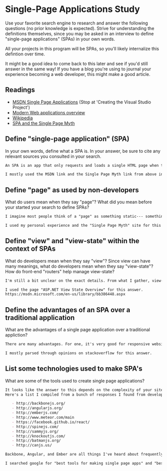 # Single-Page Applications Study

Use your favorite search engine to research and answer the following questions
(no prior knowledge is expected). Strive for understanding the definitions
themselves, since you may be asked in an interview to define "single-page
applications" (SPAs) in your own words.

All your projects in this program will be SPAs, so you'll likely internalize
this defintion over time.

It might be a good idea to come back to this later and see if you'd still answer
in the same way! If you have a blog you're using to journal your experience
becoming a web developer, this might make a good article.

## Readings

-   [MSDN Single Page Applications](https://msdn.microsoft.com/en-us/magazine/dn463786.aspx) (Stop at 'Creating the Visual Studio Project')
-   [Modern Web applications overview](http://singlepageappbook.com/goal.html)
-   [Wikipedia](https://en.wikipedia.org/wiki/Single-page_application)
-   [SPA and the Single Page Myth](https://johnpapa.net/pageinspa/)

## Define "single-page application" (SPA)

In your own words, define what a SPA is. In your answer, be sure to cite any
relevant sources you consulted in your search.

```md
An SPA is an app that only requests and loads a single HTML page when the user first opens the page. Instead of needing to refresh the page every time an event occurs, the single page dynamically updates its appearance and functionality as the user interacts with it. An SPA makes interface/content changes as a well as data requests from servers in real time.

I mostly used the MSDN link and the Single Page Myth link from above in order to answer this question.
```

## Define "page" as used by non-developers

What do users mean when they say "page"? What did you mean before your started
your search to define SPAs?

```md
I imagine most people think of a "page" as something static--- something that loads that they can scroll through and look at before they interact with it. Although most younger people nowadays are pretty internet/computer savvy, I imagine that some people think that once something changes on the page that it counts as a new page. I was lucky enough growing up to be familiar with technology, so when web pages started becoming more interactive, I think I was able to mostly infer when something was still the same page or whether it was refreshing. Before I was a developer, I didn't necessarily know that it was *specifically* about the server rendered HTML that is first sent to the page before the client-side operates on it at all.

I used my personal experience and the "Single Page Myth" site for this answer.
```

## Define "view" and "view-state" within the context of SPAs

What do developers mean when they say "view"? Since view can have many meanings,
what do developers mean when they say "view-state"? How do front-end "routers"
help manage view-state?

```md
I'm still a bit unclear on the exact details. From what I gather, view-state has to do with managing multiple states/versions of a single web page. This is necessary because every time the page is requested from the server it returns a brand new copy, wiping any information or controls that were on the page before it refreshes. View-state is a state management feature in the ASP.NET page framework used to "preserve page and control values between round trips to the Web server".

I used the page "ASP.NET View State Overview" for this answer.
https://msdn.microsoft.com/en-us/library/bb386448.aspx


```

## Define the advantages of an SPA over a traditional application

What are the advantages of a single page application over a traditional appliction?

```md
There are many advantages. For one, it's very good for responsive websites. Since you don't need to make a brand new html request to the server any time you want to change something, things are much snappier. Also, any time something new/complex needs to be rendered, it is done on the client side, which lowers the burdern on your servers and eliminates most latency (reduces resources needed). A good example that someone mentioned on Stackoverflow illustrates the concept pretty well I think. They said "want an extreme example? Try making a calculator in a non-SPA website". I can imagine that initiating a calculation in the client, sending the data to a server, having that server unpack the data, do the calculation server-side, and then send the result back, would make for a pretty crappy/laggy calculator experience. Whereas with an SPA you could load in some sort of calculator scripts and do calculations in the browser, etc..

I mostly parsed through opinions on stackoverflow for this answer.
```

## List some technologies used to make SPA's

What are some of the tools used to create single page applications?

```md
It looks like the answer to this depends on the complexity of your site, but many of the answers are things I've seen/heard of before. It seems like most tools are some iteration of something called an MV Framework.
Here's a list I compiled from a bunch of responses I found from developers online:

   - http://backbonejs.org/
   - http://angularjs.org/
   - http://emberjs.com/
   - http://www.meteor.com/main
   - https://facebook.github.io/react/
   - http://spinejs.com/
   - http://sammyjs.org/
   - http://knockoutjs.com/
   - http://batmanjs.org/
   - http://canjs.us/

Backbone, Angular, and Ember are all things I've heard about frequently from developers, including the consultants at GA. I'm assuming we eventually learn one or all of those three at some point in this course.

I searched google for "best tools for making single page apps" and "best tools for MV frameworks" and these are the links I saw most often^^
```
